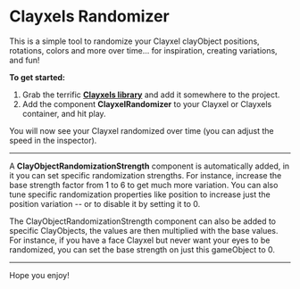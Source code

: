 # Clayxels Randomizer

This is a simple tool to randomize your Clayxel clayObject positions, rotations, colors and more over time... for inspiration, creating variations, and fun!

**To get started:**
1. Grab the terrific **[Clayxels library](https://andrea-intg.itch.io/clayxels)** and add it somewhere to the project.
2. Add the component **ClayxelRandomizer** to your Clayxel or Clayxels container, and hit play.

You will now see your Clayxel randomized over time (you can adjust the speed in the inspector).

---

A **ClayObjectRandomizationStrength** component is automatically added, in it you can set specific randomization strengths. For instance, increase the base strength factor from 1 to 6 to get much more variation. You can also tune specific randomization properties like position to increase just the position variation -- or to disable it by setting it to 0.

The ClayObjectRandomizationStrength component can also be added to specific ClayObjects, the values are then multiplied with the base values. For instance, if you have a face Clayxel but never want your eyes to be randomized, you can set the base strength on just this gameObject to 0.

---

Hope you enjoy!